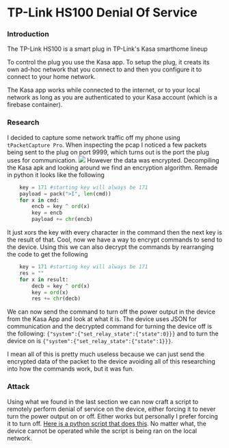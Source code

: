 # TP-Link HS100 Denial Of Service
### Introduction
The TP-Link HS100 is a smart plug in TP-Link's Kasa smarthome lineup

To control the plug you use the Kasa app. To setup the plug, it creats its own ad-hoc network that you connect to and then you configure it to connect to your home network.

The Kasa app works while connected to the internet, or to your local network as long as you are authenticated to your Kasa account (which is a firebase container).

### Research
I decided to capture some network traffic off my phone using `tPacketCapture Pro`. When inspecting the pcap I noticed a few packets being sent to the plug on port 9999, which turns out is the port the plug uses for communication.
![](https://i.imgur.com/8ZvOWtZ.png)
However the data was encrypted. Decompiling the Kasa apk and looking around we find an encryption algorithm. Remade in python it looks like the following
```python
    key = 171 #starting key will always be 171
    payload = pack(">I", len(cmd))
    for x in cmd:
        encb = key ^ ord(x)
        key = encb
        payload += chr(encb)
```
It just xors the key with every character in the command then the next key is the result of that.
Cool, now we have a way to encrypt commands to send to the device. Using this we can also decrypt the commands by rearranging the code to get the following
```python
    key = 171 #starting key will always be 171
    res = ""
    for x in result:
        decb = key ^ ord(x)
        key = ord(x)
        res += chr(decb)
```

We can now send the command to turn off the power output in the device from the Kasa App and look at what it is. The device uses JSON for communication and the decrypted command for turning the device off is the following: `{"system":{"set_relay_state":{"state":0}}}` and to turn the device on is `{"system":{"set_relay_state":{"state":1}}}`.

I mean all of this is pretty much useless because we can just send the encrypted data of the packet to the device avoiding all of this researching into how the commands work, but it was fun.

### Attack
Using what we found in the last section we can now craft a script to remotely perform denial of service on the device, either forcing it to never turn the power output on or off. Either works but personally I prefer forcing it to turn off. [Here is a python script that does this](https://gist.github.com/EliseZeroTwo/cb72c374c58136ff9d7a0f1a07087a52). No matter what, the device cannot be operated while the script is being ran on the local network.
